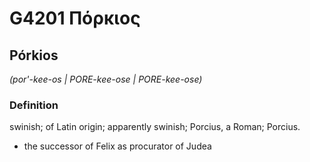 # G4201 Πόρκιος

## Pórkios

_(por'-kee-os | PORE-kee-ose | PORE-kee-ose)_

### Definition

swinish; of Latin origin; apparently swinish; Porcius, a Roman; Porcius.

- the successor of Felix as procurator of Judea

